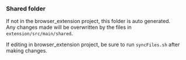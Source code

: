 ### Shared folder

If not in the browser_extension project, this folder is auto generated.  
Any changes made will be overwritten by the files in `extension/src/main/shared`.  

If editing in browser_extension project, be sure to run `syncFiles.sh` after making changes.  
